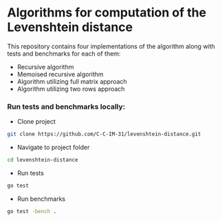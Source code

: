 # Algorithms for computation of the Levenshtein distance

This repository contains four implementations of the algorithm along with tests and benchmarks for each of them:
- Recursive algorithm
- Memoised recursive algorithm
- Algorithm utilizing full matrix approach
- Algorithm utilizing two rows approach

### Run tests and benchmarks locally:
- Clone project
```bash
git clone https://github.com/C-C-IM-31/levenshtein-distance.git
```
- Navigate to project folder
```bash
cd levenshtein-distance
```
- Run tests
```bash
go test
```
- Run benchmarks
```bash
go test -bench .
```
